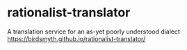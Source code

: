 # rationalist-translator
A translation service for an as-yet poorly understood dialect
https://birdsmyth.github.io/rationalist-translator/
